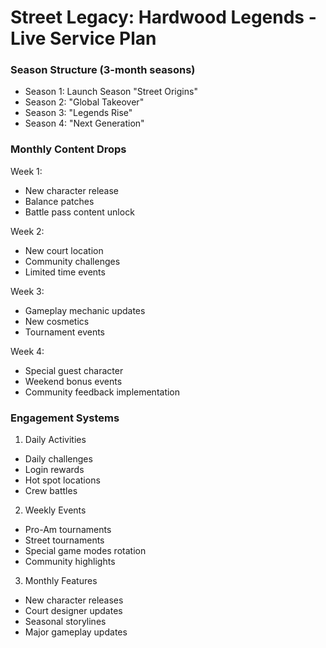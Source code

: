 # Street Legacy: Hardwood Legends - Live Service Plan

### Season Structure (3-month seasons)
- Season 1: Launch Season "Street Origins"
- Season 2: "Global Takeover"
- Season 3: "Legends Rise"
- Season 4: "Next Generation"

### Monthly Content Drops
Week 1:
- New character release
- Balance patches
- Battle pass content unlock

Week 2:
- New court location
- Community challenges
- Limited time events

Week 3:
- Gameplay mechanic updates
- New cosmetics
- Tournament events

Week 4:
- Special guest character
- Weekend bonus events
- Community feedback implementation

### Engagement Systems

1. Daily Activities
- Daily challenges
- Login rewards
- Hot spot locations
- Crew battles

2. Weekly Events
- Pro-Am tournaments
- Street tournaments
- Special game modes rotation
- Community highlights

3. Monthly Features
- New character releases
- Court designer updates
- Seasonal storylines
- Major gameplay updates 